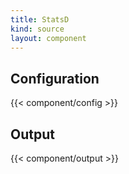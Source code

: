```yaml
---
title: StatsD
kind: source
layout: component
---
```


## Configuration

{{< component/config >}}

## Output

{{< component/output >}}
